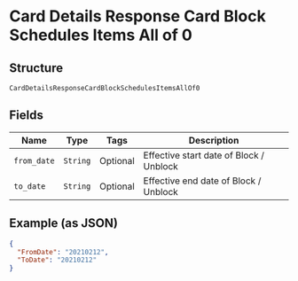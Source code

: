 
# Card Details Response Card Block Schedules Items All of 0

## Structure

`CardDetailsResponseCardBlockSchedulesItemsAllOf0`

## Fields

| Name | Type | Tags | Description |
|  --- | --- | --- | --- |
| `from_date` | `String` | Optional | Effective start date of Block / Unblock |
| `to_date` | `String` | Optional | Effective end date of Block / Unblock |

## Example (as JSON)

```json
{
  "FromDate": "20210212",
  "ToDate": "20210212"
}
```

